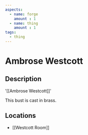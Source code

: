 ```yaml
---
aspects: 
  - name: forge
    amount : 1
  - name: thing
    amount : 1
tags:
  - thing
---
```


# Ambrose Westcott

## Description
'[[Ambrose Westcott]]'

This bust is cast in brass.
## Locations
- [[Westcott Room]]